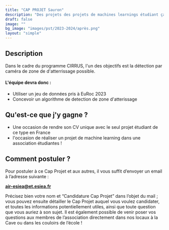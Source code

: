 ```yaml
---
title: "CAP PROJET Sauron"
description: "Des projets des projets de machines learnings étudiant ça existe ! "
draft: false
image: ""
bg_image: "images/pst/2023-2024/après.png"
layout: "simple"
---
```


## Description
Dans le cadre du programme CIRRUS, l'un des objectifs est la détection par caméra de zone de d'atterrissage possible.

#### L'équipe devra donc :
- Utiliser un jeu de données pris à EuRoc 2023 
- Concevoir un algorithme de detection de zone d'atterissage

## Qu'est-ce que j'y gagne ?
- Une occasion de rendre son CV unique avec le seul projet étudiant de ce type en France
- l'occasion de réaliser un projet de machine learning dans une association étudiantes ! 

## Comment postuler ? 
Pour postuler à ce Cap Projet et aux autres, il vous suffit d’envoyer un email à l’adresse suivante :

**air-esiea@et.esiea.fr**

Précisez bien votre nom et “Candidature Cap Projet” dans l’objet du mail ; vous pouvez ensuite détailler le Cap Projet auquel vous voulez candidater, et toutes les informations potentiellement utiles, ainsi que toute question que vous auriez à son sujet.
Il est également possible de venir poser vos questions aux membres de l’association directement dans nos locaux à la Cave ou dans les couloirs de l’école !